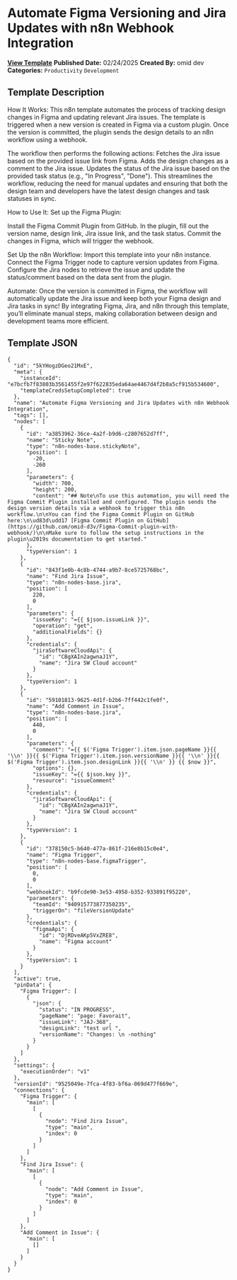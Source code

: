 # Automate Figma Versioning and Jira Updates with n8n Webhook Integration

**[View Template](https://n8n.io/workflows/2991-/)**  **Published Date:** 02/24/2025  **Created By:** omid dev  **Categories:** `Productivity` `Development`  

## Template Description

How It Works:
This n8n template automates the process of tracking design changes in Figma and updating relevant Jira issues. The template is triggered when a new version is created in Figma via a custom plugin. Once the version is committed, the plugin sends the design details to an n8n workflow using a webhook.

The workflow then performs the following actions:
Fetches the Jira issue based on the provided issue link from Figma.
Adds the design changes as a comment to the Jira issue.
Updates the status of the Jira issue based on the provided task status (e.g., "In Progress", "Done").
This streamlines the workflow, reducing the need for manual updates and ensuring that both the design team and developers have the latest design changes and task statuses in sync.

How to Use It:
Set up the Figma Plugin:

Install the Figma Commit Plugin from GitHub.
In the plugin, fill out the version name, design link, Jira issue link, and the task status.
Commit the changes in Figma, which will trigger the webhook.

Set Up the n8n Workflow:
Import this template into your n8n instance.
Connect the Figma Trigger node to capture version updates from Figma.
Configure the Jira nodes to retrieve the issue and update the status/comment based on the data sent from the plugin.

Automate:
Once the version is committed in Figma, the workflow will automatically update the Jira issue and keep both your Figma design and Jira tasks in sync!
By integrating Figma, Jira, and n8n through this template, you’ll eliminate manual steps, making collaboration between design and development teams more efficient.

## Template JSON

```
{
  "id": "5kYHogzDGeo21MxE",
  "meta": {
    "instanceId": "e7bcfb7f83803b3561455f2e97f622835eda64ae4467d4f2b8a5cf915b534600",
    "templateCredsSetupCompleted": true
  },
  "name": "Automate Figma Versioning and Jira Updates with n8n Webhook Integration",
  "tags": [],
  "nodes": [
    {
      "id": "a3853962-36ce-4a2f-b9d6-c2807652d7ff",
      "name": "Sticky Note",
      "type": "n8n-nodes-base.stickyNote",
      "position": [
        -20,
        -260
      ],
      "parameters": {
        "width": 700,
        "height": 200,
        "content": "## Note\nTo use this automation, you will need the Figma Commit Plugin installed and configured. The plugin sends the design version details via a webhook to trigger this n8n workflow.\n\nYou can find the Figma Commit Plugin on GitHub here:\n\ud83d\udd17 [Figma Commit Plugin on GitHub](https://github.com/omid-d3v/Figma-Commit-plugin-with-webhook/)\n\nMake sure to follow the setup instructions in the plugin\u2019s documentation to get started."
      },
      "typeVersion": 1
    },
    {
      "id": "843f1e0b-4c8b-4744-a9b7-8ce5725768bc",
      "name": "Find Jira Issue",
      "type": "n8n-nodes-base.jira",
      "position": [
        220,
        0
      ],
      "parameters": {
        "issueKey": "={{ $json.issueLink }}",
        "operation": "get",
        "additionalFields": {}
      },
      "credentials": {
        "jiraSoftwareCloudApi": {
          "id": "CBgXAIn2agwnaJ1Y",
          "name": "Jira SW Cloud account"
        }
      },
      "typeVersion": 1
    },
    {
      "id": "59101813-9625-4d1f-b2b6-7ff442c1fe0f",
      "name": "Add Comment in Issue",
      "type": "n8n-nodes-base.jira",
      "position": [
        440,
        0
      ],
      "parameters": {
        "comment": "={{ $('Figma Trigger').item.json.pageName }}{{ '\\n' }}{{ $('Figma Trigger').item.json.versionName }}{{ '\\n' }}{{ $('Figma Trigger').item.json.designLink }}{{ '\\n' }} {{ $now }}",
        "options": {},
        "issueKey": "={{ $json.key }}",
        "resource": "issueComment"
      },
      "credentials": {
        "jiraSoftwareCloudApi": {
          "id": "CBgXAIn2agwnaJ1Y",
          "name": "Jira SW Cloud account"
        }
      },
      "typeVersion": 1
    },
    {
      "id": "378150c5-b640-477a-861f-216e8b15c0e4",
      "name": "Figma Trigger",
      "type": "n8n-nodes-base.figmaTrigger",
      "position": [
        0,
        0
      ],
      "webhookId": "b9fcde90-3e53-4958-b352-933891f95220",
      "parameters": {
        "teamId": "940915773877350235",
        "triggerOn": "fileVersionUpdate"
      },
      "credentials": {
        "figmaApi": {
          "id": "DjRDveAKp5VxZRE8",
          "name": "Figma account"
        }
      },
      "typeVersion": 1
    }
  ],
  "active": true,
  "pinData": {
    "Figma Trigger": [
      {
        "json": {
          "status": "IN PROGRESS",
          "pageName": "page: Favorait",
          "issueLink": "JAJ-368",
          "designLink": "test url ",
          "versionName": "Changes: \n -nothing"
        }
      }
    ]
  },
  "settings": {
    "executionOrder": "v1"
  },
  "versionId": "9525049e-7fca-4f83-bf6a-069d477f669e",
  "connections": {
    "Figma Trigger": {
      "main": [
        [
          {
            "node": "Find Jira Issue",
            "type": "main",
            "index": 0
          }
        ]
      ]
    },
    "Find Jira Issue": {
      "main": [
        [
          {
            "node": "Add Comment in Issue",
            "type": "main",
            "index": 0
          }
        ]
      ]
    },
    "Add Comment in Issue": {
      "main": [
        []
      ]
    }
  }
}
```
